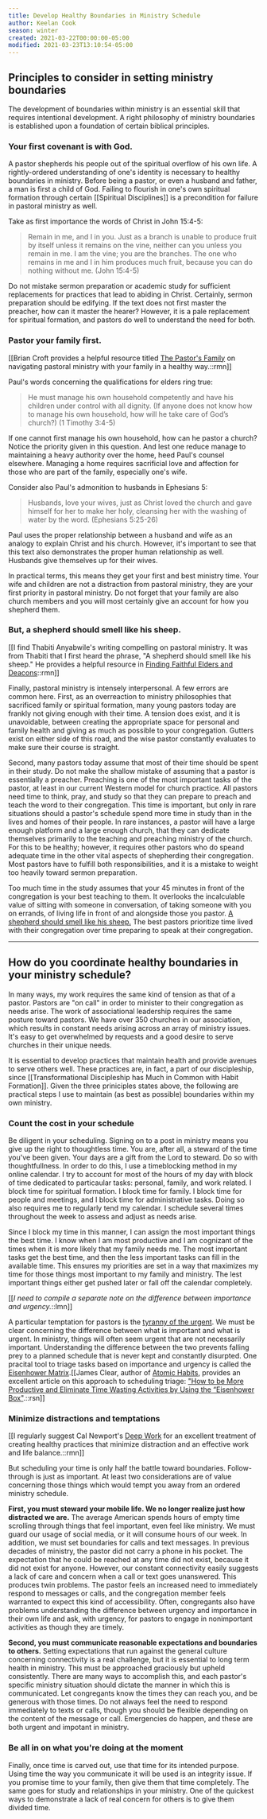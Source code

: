 ```yaml
---
title: Develop Healthy Boundaries in Ministry Schedule
author: Keelan Cook
season: winter
created: 2021-03-22T00:00:00-05:00
modified: 2021-03-23T13:10:54-05:00
---
```


## Principles to consider in setting ministry boundaries
The development of boundaries within ministry is an essential skill that requires intentional development. A right philosophy of ministry boundaries is established upon a foundation of certain biblical principles.

### Your first covenant is with God.
A pastor shepherds his people out of the spiritual overflow of his own life. A rightly-ordered understanding of one's identity is necessary to healthy boundaries in ministry. Before being a pastor, or even a husband and father, a man is first a child of God. Failing to flourish in one's own spiritual formation through certain [[Spiritual Disciplines]] is a precondition for failure in pastoral ministry as well.

Take as first importance the words of Christ in John 15:4-5:
>Remain in me, and I in you. Just as a branch is unable to produce fruit by itself unless it remains on the vine, neither can you unless you remain in me. I am the vine; you are the branches. The one who remains in me and I in him produces much fruit, because you can do nothing without me. (John 15:4-5)

Do not mistake sermon preparation or academic study for sufficient replacements for practices that lead to abiding in Christ. Certainly, sermon preparation should be edifying. If the text does not first master the preacher, how can it master the hearer? However, it is a pale replacement for spiritual formation, and pastors do well to understand the need for both.

### Pastor your family first.

[[Brian Croft provides a helpful resource titled [The Pastor's Family](https://amzn.to/3sgE8lM) on navigating pastoral ministry with your family in a healthy way.::rmn]]

Paul's words concerning the qualifications for elders ring true:
>He must manage his own household competently and have his children under control with all dignity. (If anyone does not know how to manage his own household, how will he take care of God’s church?) (1 Timothy 3:4-5)

If one cannot first manage his own household, how can he pastor a church? Notice the priority given in this question. And lest one reduce manage to maintaining a heavy authority over the home, heed Paul's counsel elsewhere. Managing a home requires sacrificial love and affection for those who are part of the family, especially one's wife.

Consider also Paul's admonition to husbands in Ephesians 5:
>Husbands, love your wives, just as Christ loved the church and gave himself for her to make her holy, cleansing her with the washing of water by the word. (Ephesians 5:25-26)

Paul uses the proper relationship between a husband and wife as an analogy to explain Christ and his church. However, it's important to see that this text also demonstrates the proper human relationship as well. Husbands give themselves up for their wives.

In practical terms, this means they get your first and best ministry time. Your wife and children are not a distraction from pastoral ministry, they are your first priority in pastoral ministry. Do not forget that your family are also church members and you will most certainly give an account for how you shepherd them.

### But, a shepherd should smell like his sheep.

[[I find Thabiti Anyabwile's writing compelling on pastoral ministry. It was from Thabiti that I first heard the phrase, "A shepherd should smell like his sheep." He provides a helpful resource in [Finding Faithful Elders and Deacons](https://amzn.to/39axgz7)::rmn]]

Finally, pastoral ministry is intensely interpersonal. A few errors are common here. First, as an overreaction to ministry philosophies that sacrificed family or spiritual formation, many young pastors today are frankly not giving enough with their time. A tension does exist, and it is unavoidable, between creating the appropriate space for personal and family health and giving as much as possible to your congregation. Gutters exist on either side of this road, and the wise pastor constantly evaluates to make sure their course is straight.

Second, many pastors today assume that most of their time should be spent in their study. Do not make the shallow mistake of assuming that a pastor is essentially a preacher. Preaching is one of the most important tasks of the pastor, at least in our current Western model for church practice. All pastors need time to think, pray, and study so that they can prepare to preach and teach the word to their congregation. This time is important, but only in rare situations should a pastor's schedule spend more time in study than in the lives and homes of their people. In rare instances, a pastor will have a large enough platform and a large enough church, that they can dedicate themselves primarily to the teaching and preaching ministry of the church. For this to be healthy; however, it requires other pastors who do speand adequate time in the other vital aspects of shepherding their congregation. Most pastors have to fulfill both responsibilities, and it is a mistake to weight too heavily toward sermon preparation.

Too much time in the study assumes that your 45 minutes in front of the congregation is your best teaching to them. It overlooks the incalculable value of sitting with someone in conversation, of taking someone with you on errands, of living life in front of and alongside those you pastor. [A shepherd should smell like his sheep.](https://keelancook.com/2012/10/08/a-consequence-of-ministry-dealing-with-sheep/) The best pastors prioritize time lived with their congregation over time preparing to speak at their congregation.

---

## How do you coordinate healthy boundaries in your ministry schedule?
In many ways, my work requires the same kind of tension as that of a pastor. Pastors are "on call" in order to minister to their congregation as needs arise. The work of associational leadership requires the same posture toward pastors. We have over 350 churches in our association, which results in constant needs arising across an array of ministry issues. It's easy to get overwhelmed by requests and a good desire to serve churches in their unique needs. 

It is essential to develop practices that maintain health and provide avenues to serve others well. These practices are, in fact, a part of our discipleship, since [[Transformational Discipleship has Much in Common with Habit Formation]]. Given the three priniciples states above, the following are practical steps I use to maintain (as best as possible) boundaries within my own ministry. 

### Count the cost in your schedule
Be diligent in your scheduling. Signing on to a post in ministry means you give up the right to thoughtless time. You are, after all, a steward of the time you've been given. Your days are a gift from the Lord to steward. Do so with thoughtfullness. In order to do this, I use a timeblocking method in my online calendar. I try to account for most of the hours of my day with block of time dedicated to particaular tasks: personal, family, and work related. I block time for spiritual formation. I block time for family. I block time for people and meetings, and I block time for administrative tasks. Doing so also requires me to regularly tend my calendar. I schedule several times throughout the week to assess and adjust as needs arise.

Since I block my time in this manner, I can assign the most important things the best time. I know when I am most productive and I am cognizant of the times when it is more likely that my family needs me. The most important tasks get the best time, and then the less important tasks can fill in the available time. This ensures my priorities are set in a way that maximizes my time for those things most important to my family and ministry. The lest important things either get pushed later or fall off the calendar completely. 

[[*I need to compile a separate note on the difference between importance and urgency.*::lmn]]

A particular temptation for pastors is the [tyranny of the urgent](https://amzn.to/3lHJTXi). We must be clear concerning the difference between what is important and what is urgent. In ministry, things will often seem urgent that are not necessarily important. Understanding the difference between the two prevents falling prey to a planned schedule that is never kept and constantly disurpted. One pracital tool to triage tasks based on importance and urgency is called the [Eisenhower Matrix](https://www.eisenhower.me/eisenhower-matrix/).[[James Clear, author of [Atomic Habits](https://amzn.to/2PhY21i), provides an excellent article on this approach to scheduling triage: ["How to be More Productive and Eliminate Time Wasting Activities by Using the “Eisenhower Box"](https://jamesclear.com/eisenhower-box).::rsn]]

### Minimize distractions and temptations

[[I regularly suggest Cal Newport's [Deep Work](https://amzn.to/3d0TBQx) for an excellent treatment of creating healthy practices that minimize distraction and an effective work and life balance.::rmn]]

But scheduling your time is only half the battle toward boundaries. Follow-through is just as important. At least two considerations are of value concerning those things which would tempt you away from an ordered ministry schedule. 

**First, you must steward your mobile life. We no longer realize just how distracted we are.** The average American spends hours of empty time scrolling through things that feel important, even feel like ministry. We must guard our usage of social media, or it will consume hours of our week. In addition, we must set boundaries for calls and text messages. In previous decades of ministry, the pastor did not carry a phone in his pocket. The expectation that he could be reached at any time did not exist, because it did not exist for anyone. However, our constant connectivity easily suggests a lack of care and concern when a call or text goes unanswered. This produces twin problems. The pastor feels an increased need to immediately respond to messages or calls, and the congregation member feels warranted to expect this kind of accessibility. Often, congregants also have problems understanding the difference between urgency and importance in their own life and ask, with urgency, for pastors to engage in nonimportant activities as though they are timely. 

**Second, you must communicate reasonable expectations and boundaries to others.** Setting expectations that run against the general culture concerning connectivity is a real challenge, but it is essential to long term health in ministry. This must be approached graciously but upheld consistently. There are many ways to accomplish this, and each pastor's specific ministry situation should dictate the manner in which this is communicated. Let congregants know the times they can reach you, and be generous with those times. Do not always feel the need to respond immediately to texts or calls, though you should be flexible depending on the content of the message or call. Emergencies do happen, and these are both urgent and impotant in ministry.

### Be all in on what you're doing at the moment
Finally, once time is carved out, use that time for its intended purpose. Using time the way you communicate it will be used is an integrity issue. If you promise time to your family, then give them that time completely. The same goes for study and relationships in your ministry. One of the quickest ways to demonstrate a lack of real concern for others is to give them divided time.